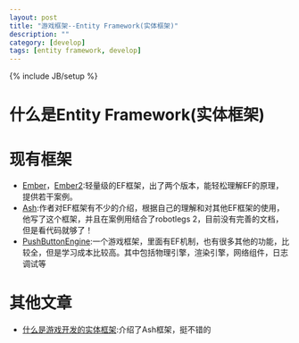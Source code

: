 ```yaml
---
layout: post
title: "游戏框架--Entity Framework(实体框架)"
description: ""
category: [develop]
tags: [entity framework, develop]
---
```

{% include JB/setup %}


# 什么是Entity Framework(实体框架)

# 现有框架
  * [Ember][2]，[Ember2][3]:轻量级的EF框架，出了两个版本，能轻松理解EF的原理，提供若干案例。
  * [Ash][1]:作者对EF框架有不少的介绍，根据自己的理解和对其他EF框架的使用，他写了这个框架，并且在案例用结合了robotlegs 2，目前没有完善的文档，但是看代码就够了！
  * [PushButtonEngine][4]:一个游戏框架，里面有EF机制，也有很多其他的功能，比较全，但是学习成本比较高。其中包括物理引擎，渲染引擎，网络组件，日志调试等

# 其他文章
* [什么是游戏开发的实体框架][100]:介绍了Ash框架，挺不错的


[1]:https://github.com/richardlord/Ash
[2]:https://github.com/tdavies/Ember
[3]:https://github.com/tdavies/Ember2
[4]:https://github.com/fireyang/PushButtonEngine
[100]:http://bbs.9ria.com/thread-140584-1-1.html
